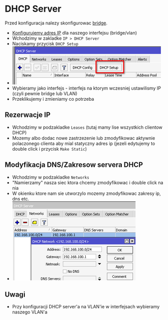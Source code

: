 # DHCP Server
Przed konfiguracja nalezy skonfigurowac [bridge](/mikrotik/Bridge.md).

- [Konfigurujemy adres IP](/mikrotik/Addressess.md) dla naszego interfejsu (bridge/vlan)
- Wchodzimy w zakladke `IP > DHCP Server`
- Naciskamy przycisk `DHCP Setup`
- ![](/images/dhcp_server_setup_btn.png)
- Wybieramy jako interfejs - interfejs na ktorym wczesniej ustawilismy IP (czyli pewnie bridge lub VLAN)
- Przeklikujemy i zmieniamy co potrzeba

## Rezerwacje IP
- Wchodzimy w podzakladke `Leases` (tutaj mamy lise wszystkich clientow DHCP)
- Mozemy albo dodac nowe zastrzezenie lub zmodyfikowac aktywnie polaczonego clienta aby mial statyczny adres ip (jezeli edytujemy to double click i przycisk `Make Static`)

## Modyfikacja DNS/Zakresow servera DHCP
- Wchodzimy w podzakladke `Networks`
- "Namierzamy" nasza siec ktora chcemy zmodyfikowac i double click na nia
- W okienku ktore nam sie utworzylo mozemy zmodyfikowac zakresy ip, dns etc.
- ![](/images/dhcp_server_modify_networks.png)

## Uwagi
- Przy konfiguracji DHCP server'a na VLAN'ie w interfejsach wybieramy naszego VLAN'a
